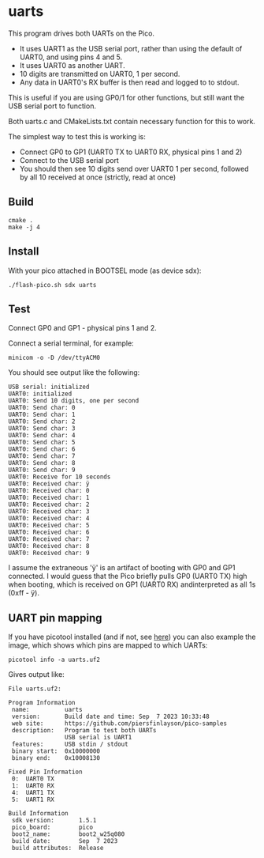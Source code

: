 # uarts

This program drives both UARTs on the Pico.
* It uses UART1 as the USB serial port, rather than using the default of UART0, and using pins 4 and 5.
* It uses UART0 as another UART.
* 10 digits are transmitted on UART0, 1 per second. 
* Any data in UART0's RX buffer is then read and logged to to stdout.

This is useful if you are using GP0/1 for other functions, but still want the USB serial port to function.

Both uarts.c and CMakeLists.txt contain necessary function for this to work.

The simplest way to test this is working is:
* Connect GP0 to GP1 (UART0 TX to UART0 RX, physical pins 1 and 2)
* Connect to the USB serial port
* You should then see 10 digits send over UART0 1 per second, followed by all 10 received at once (strictly, read at once)

## Build

```
cmake .
make -j 4
```

## Install

With your pico attached in BOOTSEL mode (as device sdx):

```
./flash-pico.sh sdx uarts
```

## Test

Connect GP0 and GP1 - physical pins 1 and 2.

Connect a serial terminal, for example:

```
minicom -o -D /dev/ttyACM0
```

You should see output like the following:

```
USB serial: initialized
UART0: initialized
UART0: Send 10 digits, one per second
UART0: Send char: 0
UART0: Send char: 1
UART0: Send char: 2
UART0: Send char: 3
UART0: Send char: 4
UART0: Send char: 5
UART0: Send char: 6
UART0: Send char: 7
UART0: Send char: 8
UART0: Send char: 9
UART0: Receive for 10 seconds
UART0: Received char: ÿ
UART0: Received char: 0
UART0: Received char: 1
UART0: Received char: 2
UART0: Received char: 3
UART0: Received char: 4
UART0: Received char: 5
UART0: Received char: 6
UART0: Received char: 7
UART0: Received char: 8
UART0: Received char: 9
```

I assume the extraneous 'ÿ' is an artifact of booting with GP0 and GP1 connected.  I would guess that the Pico briefly pulls GP0 (UART0 TX) high when booting, which is received on GP1 (UART0 RX) andinterpreted as all 1s (0xff - ÿ).

## UART pin mapping

If you have picotool installed (and if not, see [here](https://piers.rocks/2023/09/05/installing-pico-sdk-and-picotool.html)) you can also example the image, which shows which pins are mapped to which UARTs:

```
picotool info -a uarts.uf2
```

Gives output like:

```
File uarts.uf2:

Program Information
 name:          uarts
 version:       Build date and time: Sep  7 2023 10:33:48
 web site:      https://github.com/piersfinlayson/pico-samples
 description:   Program to test both UARTs
                USB serial is UART1
 features:      USB stdin / stdout
 binary start:  0x10000000
 binary end:    0x10008130

Fixed Pin Information
 0:  UART0 TX
 1:  UART0 RX
 4:  UART1 TX
 5:  UART1 RX

Build Information
 sdk version:       1.5.1
 pico_board:        pico
 boot2_name:        boot2_w25q080
 build date:        Sep  7 2023
 build attributes:  Release
```

